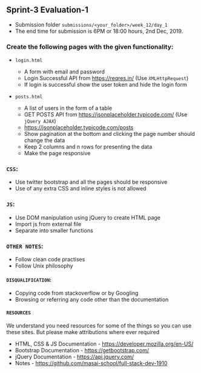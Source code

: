 ## Sprint-3 Evaluation-1

- Submission folder `submissions/<your_folder>/week_12/day_1`
- The end time for submission is 6PM or 18:00 hours, 2nd Dec, 2019.

###  Create the following pages with the given functionality:
- `login.html` 
  - A form with email and password
  - Login Successful API from https://reqres.in/  (Use `XMLHttpRequest`)
  - If login is successful show the user token and hide the login form

- `posts.html`
  - A list of users in the form of a table
  - GET POSTS API from https://jsonplaceholder.typicode.com/ (Use `jQuery AJAX`) 
  - https://jsonplaceholder.typicode.com/posts
  - Show pagination at the bottom and clicking the page number should change the data
  - Keep 2 columns and n rows for presenting the data 
  - Make the page responsive 
  
### `CSS`:
- Use twitter bootstrap and all the pages should be responsive
- Use of any extra CSS and inline styles is not allowed

### `JS`:
- Use DOM manipulation using jQuery to create HTML page
- Import js from external file
- Separate into smaller functions 

### `OTHER NOTES`:
- Follow clean code practises
- Follow Unix philosophy

#### `DISQUALIFICATION`:

- Copying code from stackoverflow or by Googling
- Browsing or referring any code other than the documentation

#### `RESOURCES`

We understand you need resources for some of the things so you can use these sites. But please make attributions where ever required

- HTML, CSS & JS Documentation - <https://developer.mozilla.org/en-US/>
- Bootstrap Documentation - https://getbootstrap.com/
- jQuery Documentation - https://api.jquery.com/
- Notes - https://github.com/masai-school/full-stack-dev-1910
